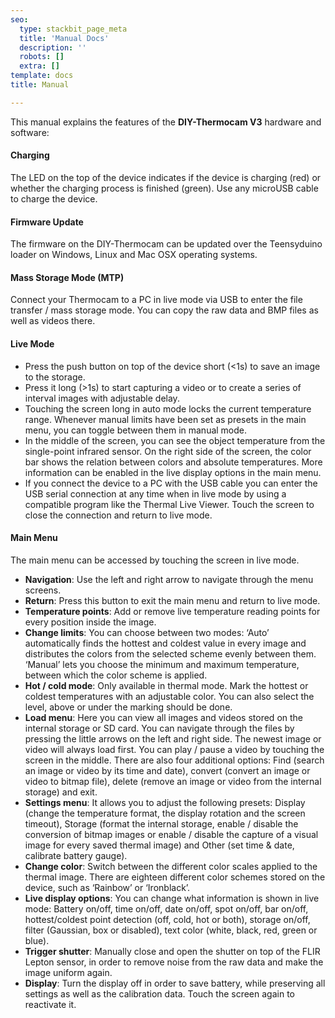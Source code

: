 ```yaml
---
seo:
  type: stackbit_page_meta
  title: 'Manual Docs'
  description: ''
  robots: []
  extra: []
template: docs
title: Manual

---
```

This manual explains the features of the **DIY-Thermocam V3** hardware and software:

#### Charging

The LED on the top of the device indicates if the device is charging (red) or whether the charging process is finished (green). Use any microUSB cable to charge the device.

#### Firmware Update

The firmware on the DIY-Thermocam can be updated over the Teensyduino loader on Windows, Linux and Mac OSX operating systems. 

#### Mass Storage Mode (MTP)

Connect your Thermocam to a PC in live mode via USB to enter the file transfer / mass storage mode. You can copy the raw data and BMP files as well as videos there.

#### Live Mode

- Press the push button on top of the device short (<1s) to save an image to the storage.
- Press it long (>1s) to start capturing a video or to create a series of interval images with adjustable delay.
- Touching the screen long in auto mode locks the current temperature range. Whenever manual limits have been set as presets in the main menu, you can toggle between them in manual mode.
- In the middle of the screen, you can see the object temperature from the single-point infrared sensor. On the right side of the screen, the color bar shows the relation between colors and absolute temperatures. More information can be enabled in the live display options in the main menu.
- If you connect the device to a PC with the USB cable you can enter the USB serial connection at any time when in live mode by using a compatible program like the Thermal Live Viewer. Touch the screen to close the connection and return to live mode.

#### Main Menu

The main menu can be accessed by touching the screen in live mode. 

- **Navigation**: Use the left and right arrow to navigate through the menu screens.
- **Return**: Press this button to exit the main menu and return to live mode.
- **Temperature points**: Add or remove live temperature reading points for every position inside the image.
- **Change limits**: You can choose between two modes: ‘Auto’ automatically finds the hottest and coldest value in every image and distributes the colors from the selected scheme evenly between them. ‘Manual’ lets you choose the minimum and maximum temperature, between which the color scheme is applied. 
- **Hot / cold mode**: Only available in thermal mode. Mark the hottest or coldest temperatures with an adjustable color. You can also select the level, above or under the marking should be done.
- **Load menu**: Here you can view all images and videos stored on the internal storage or SD card. You can navigate through the files by pressing the little arrows on the left and right side. The newest image or video will always load first. You can play / pause a video by touching the screen in the middle. There are also four additional options: Find (search an image or video by its time and date), convert (convert an image or video to bitmap file), delete (remove an image or video from the internal storage) and exit.
- **Settings menu**: It allows you to adjust the following presets: Display (change the temperature format, the display rotation and the screen timeout), Storage (format the internal storage, enable / disable the conversion of bitmap images or enable / disable the capture of a visual image for every saved thermal image) and Other (set time & date, calibrate battery gauge).
- **Change color**: Switch between the different color scales applied to the thermal image. There are eighteen different color schemes stored on the device, such as ‘Rainbow’ or ‘Ironblack’. 
- **Live display options**: You can change what information is shown in live mode: Battery on/off, time on/off, date on/off, spot on/off, bar on/off, hottest/coldest point detection (off, cold, hot or both), storage on/off, filter (Gaussian, box or disabled), text color (white, black, red, green or blue).
- **Trigger shutter**: Manually close and open the shutter on top of the FLIR Lepton sensor, in order to remove noise from the raw data and make the image uniform again. 
- **Display**: Turn the display off in order to save battery, while preserving all settings as well as the calibration data. Touch the screen again to reactivate it. 